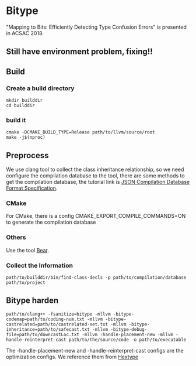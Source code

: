# Bitype

"Mapping to Bits: Efficiently Detecting Type Confusion Errors" is presented in ACSAC 2018.

## Still have environment problem, fixing!!

## Build

### Create a build directory

```
mkdir builddir
cd builddir
```

### build it

```
cmake -DCMAKE_BUILD_TYPE=Release path/to/llvm/source/root
make -j$(nproc)
```

## Preprocess

We use clang tool to collect the class inheritance relationship, so we need configure the compilation database to the tool, there are some methods to get the compilation database, the tutorial link is [JSON Compilation Database Format Specification](https://clang.llvm.org/docs/JSONCompilationDatabase.html).

### CMake

For CMake, there is a config CMAKE_EXPORT_COMPILE_COMMANDS=ON to generate the compilation database

### Others

Use the tool [Bear](https://github.com/rizsotto/Bear).

### Collect the Information

```
path/to/builddir/bin/find-class-decls -p path/to/compilation/database path/to/project
```

## Bitype harden

```
path/to/clang++ -fsanitize=bitype -mllvm -bitype-codemap=path/to/coding-num.txt -mllvm -bitype-castrelated=path/to/castrelated-set.txt -mllvm -bitype-inheritance=path/to/safecast.txt -mllvm -bitype-debug-file=path/to/downcastLoc.txt -mllvm -handle-placement-new -mllvm -handle-reinterpret-cast path/to/the/source/code -o path/to/executable
```

The -handle-placement-new and -handle-reinterpret-cast configs are the optimization configs. We reference them from [Hextype](https://github.com/HexHive/HexType)

